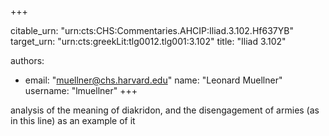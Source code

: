 +++


citable_urn: "urn:cts:CHS:Commentaries.AHCIP:Iliad.3.102.Hf637YB"
target_urn: "urn:cts:greekLit:tlg0012.tlg001:3.102"
title: "Iliad 3.102"

authors:
- email: "muellner@chs.harvard.edu"
  name: "Leonard Muellner"
  username: "lmuellner"
+++

<p>analysis of the meaning of diakridon, and the disengagement of armies (as in this line) as an example of it</p>